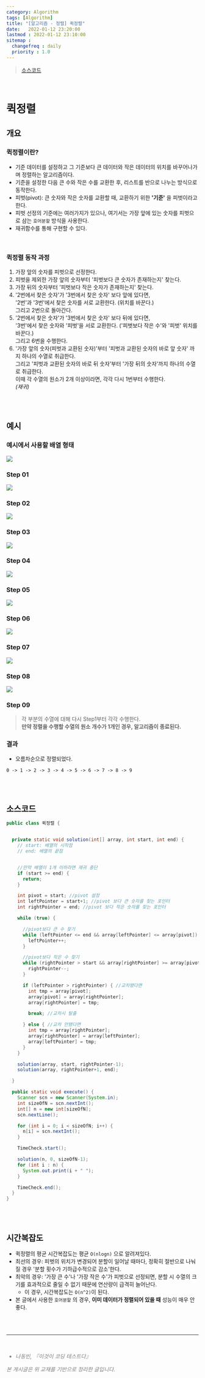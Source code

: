```yaml
---
category: Algorithm
tags: [Algorithm]
title: "[알고리즘 - 정렬] 퀵정렬"
date:   2022-01-12 23:20:00 
lastmod : 2022-01-12 23:10:00
sitemap :
  changefreq : daily
  priority : 1.0
---
```


> [소스코드](https://github.com/TaegyunWoo/algorithm-study/blob/main/src/main/java/sort/%ED%80%B5%EC%A0%95%EB%A0%AC.java)  

<br/>

# 퀵정렬
## 개요
### 퀵정렬이란?
- 기준 데이터를 설정하고 그 기준보다 큰 데이터와 작은 데이터의 위치를 바꾸어나가며 정렬하는 알고리즘이다.
- 기준을 설정한 다음 큰 수와 작은 수를 교환한 후, 리스트를 반으로 나누는 방식으로 동작한다.
- 피벗(pivot): 큰 숫자와 작은 숫자를 교환할 때, 교환하기 위한 **'기준'** 을 피벗이라고 한다.
- 피벗 선정의 기준에는 여러가지가 있으나, 여기서는 가장 앞에 있는 숫자를 피벗으로 삼는 `호어분할` 방식을 사용한다.
- 재귀함수를 통해 구현할 수 있다.

<br/>

### 퀵정렬 동작 과정
1. 가장 앞의 숫자를 피벗으로 선정한다.
2. 피벗을 제외한 가장 앞의 숫자부터 '피벗보다 큰 숫자가 존재하는지' 찾는다.
3. 가장 뒤의 숫자부터 '피벗보다 작은 숫자가 존재하는지' 찾는다.
4. '2번에서 찾은 숫자'가 '3번에서 찾은 숫자' 보다 앞에 있다면,  
   '2번'과 '3번'에서 찾은 숫자를 서로 교환한다. (위치를 바꾼다.)  
   그리고 2번으로 돌아간다.
5. '2번에서 찾은 숫자'가 '3번에서 찾은 숫자' 보다 뒤에 있다면,  
   '3번'에서 찾은 숫자와 '피벗'을 서로 교환한다. ('피벗보다 작은 수'와 '피벗' 위치를 바꾼다.)  
   그리고 6번을 수행한다.
6. '가장 앞의 숫자(피벗과 교환된 숫자)'부터 '피벗과 교환된 숫자의 바로 앞 숫자' 까지 하나의 수열로 취급한다.  
   그리고 '피벗과 교환된 숫자의 바로 뒤 숫자'부터 '가장 뒤의 숫자'까지 하나의 수열로 취급한다.  
   이때 각 수열의 원소가 2개 이상이라면, 각각 다시 1번부터 수행한다.  
   *(재귀)*

<br/><br/>

## 예시
### 예시에서 사용할 배열 형태
![](/assets/img/2022-01-12-ALGORITHM_Sort_QuickSort/Untitled16.jpg)

### Step 01
![](/assets/img/2022-01-12-ALGORITHM_Sort_QuickSort/Untitled17.jpg)

### Step 02
![](/assets/img/2022-01-12-ALGORITHM_Sort_QuickSort/Untitled18.jpg)

### Step 03
![](/assets/img/2022-01-12-ALGORITHM_Sort_QuickSort/Untitled19.jpg)

### Step 04
![](/assets/img/2022-01-12-ALGORITHM_Sort_QuickSort/Untitled20.jpg)

### Step 05
![](/assets/img/2022-01-12-ALGORITHM_Sort_QuickSort/Untitled21.jpg)

### Step 06
![](/assets/img/2022-01-12-ALGORITHM_Sort_QuickSort/Untitled22.jpg)

### Step 07
![](/assets/img/2022-01-12-ALGORITHM_Sort_QuickSort/Untitled23.jpg)

### Step 08
![](/assets/img/2022-01-12-ALGORITHM_Sort_QuickSort/Untitled24.jpg)

### Step 09
> 각 부분의 수열에 대해 다시 Step1부터 각각 수행한다.  
> **만약 정렬을 수행할 수열의 원소 개수가 1개인 경우, 알고리즘이 종료된다.**

### 결과
- 오름차순으로 정렬되었다.
```text
0 -> 1 -> 2 -> 3 -> 4 -> 5 -> 6 -> 7 -> 8 -> 9
```

<br/><br/>

## 소스코드
```java
public class 퀵정렬 {


  private static void solution(int[] array, int start, int end) {
    // start: 배열의 시작점
    // end: 배열의 끝점


    //만약 배열이 1개 이하라면 재귀 중단
    if (start >= end) {
      return;
    }

    int pivot = start; //pivot 설정
    int leftPointer = start+1; //pivot 보다 큰 숫자를 찾는 포인터
    int rightPointer = end; //pivot 보다 작은 숫자를 찾는 포인터

    while (true) {

      //pivot보다 큰 수 찾기
      while (leftPointer <= end && array[leftPointer] <= array[pivot]) {
        leftPointer++;
      }

      //pivot보다 작은 수 찾기
      while (rightPointer > start && array[rightPointer] >= array[pivot]) { //시작점은 피봇이므로 start 미포함
        rightPointer--;
      }

      if (leftPointer > rightPointer) { //교차됐다면
        int tmp = array[pivot];
        array[pivot] = array[rightPointer];
        array[rightPointer] = tmp;

        break; //교차시 탈출

      } else { //교차 안됐다면
        int tmp = array[rightPointer];
        array[rightPointer] = array[leftPointer];
        array[leftPointer] = tmp;
      }
    }

    solution(array, start, rightPointer-1);
    solution(array, rightPointer+1, end);

  }

  public static void execute() {
    Scanner scn = new Scanner(System.in);
    int sizeOfN = scn.nextInt();
    int[] n = new int[sizeOfN];
    scn.nextLine();

    for (int i = 0; i < sizeOfN; i++) {
      n[i] = scn.nextInt();
    }

    TimeCheck.start();

    solution(n, 0, sizeOfN-1);
    for (int i : n) {
      System.out.print(i + " ");
    }

    TimeCheck.end();
  }
}

```

<br/><br/>

## 시간복잡도
- 퀵정렬의 평균 시간복잡도는 평균 `O(nlogn)` 으로 알려져있다.
- 최선의 경우: 피벗의 위치가 변경되어 분할이 일어날 때마다, 정확히 절반으로 나눠질 경우 '분할 횟수가 기하급수적으로 감소'한다.
- 최악의 경우: '가장 큰 수'나 '가장 작은 수'가 피벗으로 선정되면, 분할 시 수열의 크기를 효과적으로 줄일 수 없기 때문에 연산량이 급격히 늘어난다.
  - 이 경우, 시간복잡도는 `O(n^2)`이 된다.
- 본 글에서 사용한 `호어분할` 의 경우, **이미 데이터가 정렬되어 있을 때** 성능이 매우 안좋다.



<br><br>

---

<br>
<div style="font-style: italic;color: gray;">
  <ul>
    <li>나동빈, 『이것이 코딩 테스트다』</li>
  </ul>
  본 게시글은 위 교재를 기반으로 정리한 글입니다.
</div>